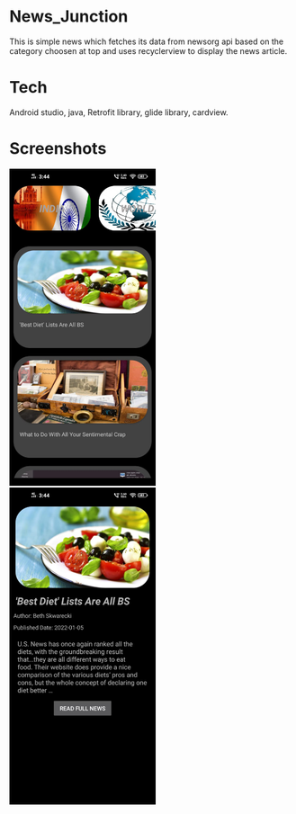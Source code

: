 # News_Junction

This is simple news which fetches its data from newsorg api based on the category choosen at top and uses recyclerview to display the news article.

# Tech

Android studio, java, Retrofit library, glide library, cardview.

# Screenshots

<img src="/screenshots/screenshot1.jpeg" width=260>   <img src="/screenshots/screenshot2.jpeg" width=260>
